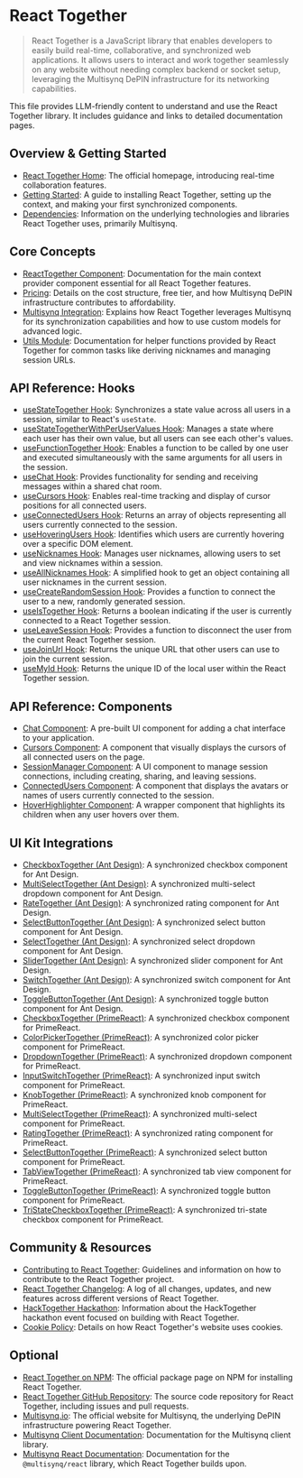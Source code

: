 # React Together

> React Together is a JavaScript library that enables developers to easily build real-time, collaborative, and synchronized web applications. It allows users to interact and work together seamlessly on any website without needing complex backend or socket setup, leveraging the Multisynq DePIN infrastructure for its networking capabilities.

This file provides LLM-friendly content to understand and use the React Together library. It includes guidance and links to detailed documentation pages.

## Overview & Getting Started
- [React Together Home](https://reacttogether.dev/): The official homepage, introducing real-time collaboration features.
- [Getting Started](https://reacttogether.dev/getting-started): A guide to installing React Together, setting up the context, and making your first synchronized components.
- [Dependencies](https://reacttogether.dev/Dependencies): Information on the underlying technologies and libraries React Together uses, primarily Multisynq.

## Core Concepts
- [ReactTogether Component](https://reacttogether.dev/ReactTogether): Documentation for the main context provider component essential for all React Together features.
- [Pricing](https://reacttogether.dev/pricing): Details on the cost structure, free tier, and how Multisynq DePIN infrastructure contributes to affordability.
- [Multisynq Integration](https://reacttogether.dev/multisynq): Explains how React Together leverages Multisynq for its synchronization capabilities and how to use custom models for advanced logic.
- [Utils Module](https://reacttogether.dev/utils): Documentation for helper functions provided by React Together for common tasks like deriving nicknames and managing session URLs.

## API Reference: Hooks
- [useStateTogether Hook](https://reacttogether.dev/useStateTogether): Synchronizes a state value across all users in a session, similar to React's `useState`.
- [useStateTogetherWithPerUserValues Hook](https://reacttogether.dev/useStateTogetherWithPerUserValues): Manages a state where each user has their own value, but all users can see each other's values.
- [useFunctionTogether Hook](https://reacttogether.dev/useFunctionTogether): Enables a function to be called by one user and executed simultaneously with the same arguments for all users in the session.
- [useChat Hook](https://reacttogether.dev/useChat): Provides functionality for sending and receiving messages within a shared chat room.
- [useCursors Hook](https://reacttogether.dev/useCursors): Enables real-time tracking and display of cursor positions for all connected users.
- [useConnectedUsers Hook](https://reacttogether.dev/useConnectedUsers): Returns an array of objects representing all users currently connected to the session.
- [useHoveringUsers Hook](https://reacttogether.dev/useHoveringUsers): Identifies which users are currently hovering over a specific DOM element.
- [useNicknames Hook](https://reacttogether.dev/useNicknames): Manages user nicknames, allowing users to set and view nicknames within a session.
- [useAllNicknames Hook](https://reacttogether.dev/useAllNicknames): A simplified hook to get an object containing all user nicknames in the current session.
- [useCreateRandomSession Hook](https://reacttogether.dev/useCreateRandomSession): Provides a function to connect the user to a new, randomly generated session.
- [useIsTogether Hook](https://reacttogether.dev/useIsTogether): Returns a boolean indicating if the user is currently connected to a React Together session.
- [useLeaveSession Hook](https://reacttogether.dev/useLeaveSession): Provides a function to disconnect the user from the current React Together session.
- [useJoinUrl Hook](https://reacttogether.dev/useJoinUrl): Returns the unique URL that other users can use to join the current session.
- [useMyId Hook](https://reacttogether.dev/useMyId): Returns the unique ID of the local user within the React Together session.

## API Reference: Components
- [Chat Component](https://reacttogether.dev/Chat): A pre-built UI component for adding a chat interface to your application.
- [Cursors Component](https://reacttogether.dev/Cursors): A component that visually displays the cursors of all connected users on the page.
- [SessionManager Component](https://reacttogether.dev/SessionManager): A UI component to manage session connections, including creating, sharing, and leaving sessions.
- [ConnectedUsers Component](https://reacttogether.dev/ConnectedUsers): A component that displays the avatars or names of users currently connected to the session.
- [HoverHighlighter Component](https://reacttogether.dev/HoverHighlighter): A wrapper component that highlights its children when any user hovers over them.

## UI Kit Integrations
- [CheckboxTogether (Ant Design)](https://reacttogether.dev/antdesign/Checkbox): A synchronized checkbox component for Ant Design.
- [MultiSelectTogether (Ant Design)](https://reacttogether.dev/antdesign/MultiSelect): A synchronized multi-select dropdown component for Ant Design.
- [RateTogether (Ant Design)](https://reacttogether.dev/antdesign/Rate): A synchronized rating component for Ant Design.
- [SelectButtonTogether (Ant Design)](https://reacttogether.dev/antdesign/SelectButton): A synchronized select button component for Ant Design.
- [SelectTogether (Ant Design)](https://reacttogether.dev/antdesign/Select): A synchronized select dropdown component for Ant Design.
- [SliderTogether (Ant Design)](https://reacttogether.dev/antdesign/Slider): A synchronized slider component for Ant Design.
- [SwitchTogether (Ant Design)](https://reacttogether.dev/antdesign/Switch): A synchronized switch component for Ant Design.
- [ToggleButtonTogether (Ant Design)](https://reacttogether.dev/antdesign/ToggleButton): A synchronized toggle button component for Ant Design.
- [CheckboxTogether (PrimeReact)](https://reacttogether.dev/primereact/Checkbox): A synchronized checkbox component for PrimeReact.
- [ColorPickerTogether (PrimeReact)](https://reacttogether.dev/primereact/ColorPicker): A synchronized color picker component for PrimeReact.
- [DropdownTogether (PrimeReact)](https://reacttogether.dev/primereact/Dropdown): A synchronized dropdown component for PrimeReact.
- [InputSwitchTogether (PrimeReact)](https://reacttogether.dev/primereact/InputSwitch): A synchronized input switch component for PrimeReact.
- [KnobTogether (PrimeReact)](https://reacttogether.dev/primereact/Knob): A synchronized knob component for PrimeReact.
- [MultiSelectTogether (PrimeReact)](https://reacttogether.dev/primereact/MultiSelect): A synchronized multi-select component for PrimeReact.
- [RatingTogether (PrimeReact)](https://reacttogether.dev/primereact/Rating): A synchronized rating component for PrimeReact.
- [SelectButtonTogether (PrimeReact)](https://reacttogether.dev/primereact/SelectButton): A synchronized select button component for PrimeReact.
- [TabViewTogether (PrimeReact)](https://reacttogether.dev/primereact/TabView): A synchronized tab view component for PrimeReact.
- [ToggleButtonTogether (PrimeReact)](https://reacttogether.dev/primereact/ToggleButton): A synchronized toggle button component for PrimeReact.
- [TriStateCheckboxTogether (PrimeReact)](https://reacttogether.dev/primereact/TriStateCheckbox): A synchronized tri-state checkbox component for PrimeReact.

## Community & Resources
- [Contributing to React Together](https://reacttogether.dev/contributing): Guidelines and information on how to contribute to the React Together project.
- [React Together Changelog](https://reacttogether.dev/changelog): A log of all changes, updates, and new features across different versions of React Together.
- [HackTogether Hackathon](https://reacttogether.dev/hackathon): Information about the HackTogether hackathon event focused on building with React Together.
- [Cookie Policy](https://reacttogether.dev/cookies): Details on how React Together's website uses cookies.

## Optional
- [React Together on NPM](https://www.npmjs.com/package/react-together): The official package page on NPM for installing React Together.
- [React Together GitHub Repository](https://github.com/multisynq/react-together): The source code repository for React Together, including issues and pull requests.
- [Multisynq.io](https://multisynq.io/): The official website for Multisynq, the underlying DePIN infrastructure powering React Together.
- [Multisynq Client Documentation](https://multisynq.io/docs/client/): Documentation for the Multisynq client library.
- [Multisynq React Documentation](https://multisynq.io/docs/multisynq-react/): Documentation for the `@multisynq/react` library, which React Together builds upon.